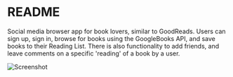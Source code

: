 # README

Social media browser app for book lovers, similar to GoodReads. Users can sign up, sign in, browse for books using the GoogleBooks API, and save books to their Reading List. There is also functionality to add friends, and leave comments on a specific 'reading' of a book by a user. 

![Screenshot](screenshot.png)
